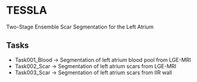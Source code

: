 # TESSLA
Two-Stage Ensemble Scar Segmentation for the Left Atrium

## Tasks

* Task001_Blood -> Segmentation of left atrium blood pool from LGE-MRI
* Task002_Scar -> Segmentation of left atrium scars from LGE-MRI
* Task003_Scar -> Segmentation of left atrium scars from IIR wall